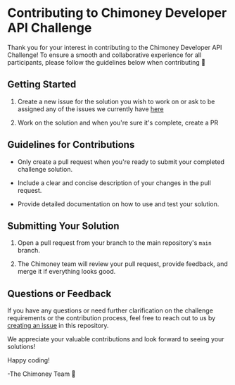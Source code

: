 # Contributing to Chimoney Developer API Challenge

Thank you for your interest in contributing to the Chimoney Developer API Challenge! 
To ensure a smooth and collaborative experience for all participants, please follow the guidelines below when contributing 💖

## Getting Started

1. Create a new issue for the solution you wish to work on or ask to be assigned any of the issues we currently have [here](https://github.com/Chimoney/Chimoney-API-DevChallenge/issues)

2. Work on the solution and when you're sure it's complete, create a PR
   
## Guidelines for Contributions

- Only create a pull request when you're ready to submit your completed challenge solution.

- Include a clear and concise description of your changes in the pull request.

- Provide detailed documentation on how to use and test your solution.

## Submitting Your Solution
 
1. Open a pull request from your branch to the main repository's `main` branch.

2. The Chimoney team will review your pull request, provide feedback, and merge it if everything looks good.

## Questions or Feedback

If you have any questions or need further clarification on the challenge requirements or the contribution process, feel free to reach out to us by [creating an issue](https://github.com/Chimoney/Chimoney-API-DevChallenge/issues) in this repository.

We appreciate your valuable contributions and look forward to seeing your solutions!

Happy coding!

-The Chimoney Team 💌
